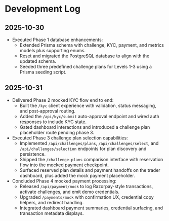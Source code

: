 ﻿# Development Log

## 2025-10-30
- Executed Phase 1 database enhancements:
  - Extended Prisma schema with challenge, KYC, payment, and metrics models plus supporting enums.
  - Reset and migrated the PostgreSQL database to align with the updated schema.
  - Seeded three predefined challenge plans for Levels 1-3 using a Prisma seeding script.

## 2025-10-31
- Delivered Phase 2 mocked KYC flow end to end:
  - Built the `/kyc` client experience with validation, status messaging, and post-approval routing.
  - Added the `/api/kyc/submit` auto-approval endpoint and wired auth responses to include KYC state.
  - Gated dashboard interactions and introduced a challenge plan placeholder route pending phase 3.
- Executed Phase 3 challenge plan selection capabilities:
  - Implemented `/api/challenges/plans`, `/api/challenges/select`, and `/api/challenges/selection` endpoints for plan discovery and persistence.
  - Shipped the `/challenge-plans` comparison interface with reservation flow into the mocked payment checkpoint.
  - Surfaced reserved plan details and payment handoffs on the trader dashboard, plus added the mock payment placeholder.
- Concluded Phase 4 mocked payment processing:
  - Released `/api/payment/mock` to log Razorpay-style transactions, activate challenges, and emit demo credentials.
  - Upgraded `/payments/mock` with confirmation UX, credential copy helpers, and redirect handling.
  - Integrated dashboard payment summaries, credential surfacing, and transaction metadata displays.


